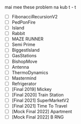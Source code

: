 mai mee these problem na kub t - t
- [ ] FibonacciRecursionV2
- [ ] PedPonFire
- [ ] Island
- [ ] Rabbit
- [ ] MAZE RUNNER
- [ ] Semi Prime
- [ ] BiggestIsland
- [ ] GasStations
- [ ] BishopMove
- [ ] Antenna
- [ ] ThermoDynamics
- [ ] Mastermind
- [ ] Refrigerator
- [ ] [Final 2019] Mickey
- [ ] [Final 2020] Train Station
- [ ] [Final 2021] SuperMarketV2
- [ ] [Final 2021] Time To Travel
- [ ] [Mock Final 2022] Apartment
- [ ] [Mock Final 2022] B RNG